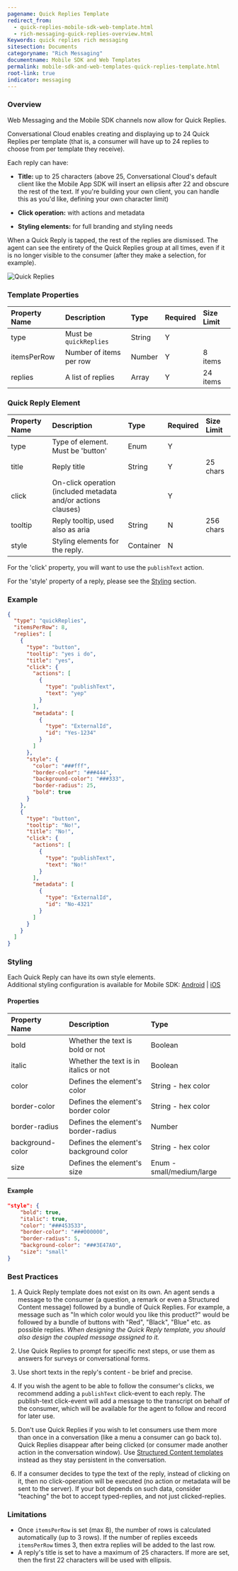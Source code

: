 ```yaml
---
pagename: Quick Replies Template
redirect_from:
  - quick-replies-mobile-sdk-web-template.html
  - rich-messaging-quick-replies-overview.html
Keywords: quick replies rich messaging
sitesection: Documents
categoryname: "Rich Messaging"
documentname: Mobile SDK and Web Templates
permalink: mobile-sdk-and-web-templates-quick-replies-template.html
root-link: true
indicator: messaging
---
```


### Overview

Web Messaging and the Mobile SDK channels now allow for Quick Replies.

Conversational Cloud enables creating and displaying up to 24 Quick Replies per template (that is, a consumer will have up to 24 replies to choose from per template they receive).

Each reply can have:

* **Title:** up to 25 characters (above 25, Conversational Cloud's default client like the Mobile App SDK will insert an ellipsis after 22 and obscure the rest of the text. If you're building your own client, you can handle this as you'd like, defining your own character limit)

* **Click operation:** with actions and metadata

* **Styling elements:** for full branding and styling needs

When a Quick Reply is tapped, the rest of the replies are dismissed. The agent can see the entirety of the Quick Replies group at all times, even if it is no longer visible to the consumer (after they make a selection, for example).

![Quick Replies](images/quick-replies.gif)

### Template Properties

| Property Name | Description             | Type   | Required | Size Limit |
| :------------ | :---------------------- | :----- | :------- | :--------- |
| type          | Must be `quickReplies`  | String | Y        |            |
| itemsPerRow   | Number of items per row | Number | Y        | 8 items    |
| replies       | A list of replies         | Array  | Y        | 24 items   |


### Quick Reply Element

| Property Name | Description                                                   | Type      | Required | Size Limit |
| :------------ | :------------------------------------------------------------ | :-------- | :------- | :--------- |
| type          | Type of element. Must be 'button'                             | Enum      | Y        |            |
| title         | Reply title                                                    | String    | Y        | 25 chars   |
| click         | On-click operation (included metadata and/or actions clauses) |           | Y        |            |
| tooltip       | Reply tooltip, used also as aria                               | String    | N        | 256 chars  |
| style         | Styling elements for the reply.                                | Container | N        |            |

For the 'click' property, you will want to use the `publishText` action.

For the 'style' property of a reply, please see the [Styling](#Styling) section.

### Example

```json
{
  "type": "quickReplies",
  "itemsPerRow": 8,
  "replies": [
    {
      "type": "button",
      "tooltip": "yes i do",
      "title": "yes",
      "click": {
        "actions": [
          {
            "type": "publishText",
            "text": "yep"
          }
        ],
        "metadata": [
          {
            "type": "ExternalId",
            "id": "Yes-1234"
          }
        ]
      },
      "style": {
        "color": "###fff",
        "border-color": "###444",
        "background-color": "###333",
        "border-radius": 25,
        "bold": true
      }
    },
    {
      "type": "button",
      "tooltip": "No!",
      "title": "No!",
      "click": {
        "actions": [
          {
            "type": "publishText",
            "text": "No!"
          }
        ],
        "metadata": [
          {
            "type": "ExternalId",
            "id": "No-4321"
          }
        ]
      }
    }
  ]
}
```

### Styling

Each Quick Reply can have its own style elements.
<br/>
Additional styling configuration is available for Mobile SDK: [Android](/mobile-app-messaging-sdk-for-android-customization-and-branding-attributes.html#quick-replies) | [iOS](/mobile-app-messaging-sdk-for-ios-customization-and-branding-attributes.html#quick-reply)

#### Properties

| Property Name    | Description                            | Type                      |
| :--------------- | :------------------------------------- | :------------------------ |
| bold             | Whether the text is bold or not        | Boolean                   |
| italic           | Whether the text is in italics or not  | Boolean                   |
| color            | Defines the element's color               | String - hex color        |
| border-color     | Defines the element's border color    | String - hex color        |
| border-radius    | Defines the element's border-radius | Number                    |
| background-color | Defines the element's background color | String - hex color        |
| size             | Defines the element's size             | Enum - small/medium/large |

#### Example

```json
"style": {
	"bold": true,
	"italic": true,
	"color": "###453533",
	"border-color": "###000000",
	"border-radius": 5,
	"background-color": "###3E47A0",
	"size": "small"
}
```

### Best Practices

1. A Quick Reply template does not exist on its own. An agent sends a message to the consumer (a question, a remark or even a Structured Content message) followed by a bundle of Quick Replies. For example, a message such as "In which color would you like this product?" would be followed by a bundle of buttons with "Red", "Black", "Blue" etc. as possible replies. *When designing the Quick Reply template, you should also design the coupled message assigned to it.*

2. Use Quick Replies to prompt for specific next steps, or use them as answers for surveys or conversational forms.

3. Use short texts in the reply's content - be brief and precise.

4. If you wish the agent to be able to follow the consumer's clicks, we recommend adding a `publishText` click-event to each reply. The publish-text click-event will add a message to the transcript on behalf of the consumer, which will be available for the agent to follow and record for later use.

5. Don't use Quick Replies if you wish to let consumers use them more than once in a conversation (like a menu a consumer can go back to). Quick Replies disappear after being clicked (or consumer made another action in the conversation window). Use [Structured Content templates](structured-content-mobile-sdk-web-templates-card-template.html) instead as they stay persistent in the conversation.

6. If a consumer decides to type the text of the reply, instead of clicking on it, then no click-operation will be executed (no action or metadata will be sent to the server). If your bot depends on such data, consider "teaching" the bot to accept typed-replies, and not just clicked-replies.

### Limitations

* Once `itemsPerRow` is set (max 8), the number of rows is calculated automatically (up to 3 rows). If the number of replies exceeds `itemsPerRow` times 3, then extra replies will be added to the last row.
* A reply's title is set to have a maximum of 25 characters. If more are set, then the first 22 characters will be used with ellipsis.
